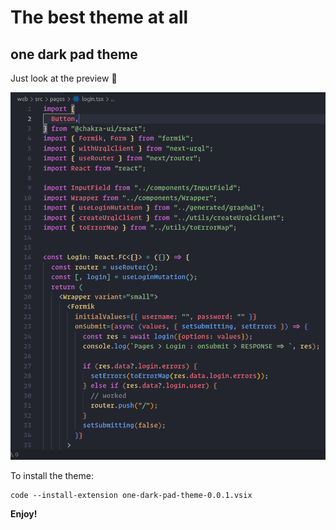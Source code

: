 # The best theme at all
## one dark pad theme

Just look at the preview 💓

![alt text](https://github.com/performautodev/one-dark-pad-theme/blob/master/preview.png?raw=true)


To install the theme:
```shell
code --install-extension one-dark-pad-theme-0.0.1.vsix
```
**Enjoy!**
